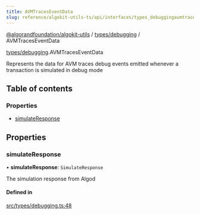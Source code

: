 ```yaml
---
title: AVMTracesEventData
slug: reference/algokit-utils-ts/api/interfaces/types_debuggingavmtraceseventdata
---
```

[@algorandfoundation/algokit-utils](/reference/algokit-utils-ts/api/overview) / [types/debugging](/reference/algokit-utils-ts/api/modules/types_debugging/) / AVMTracesEventData



[types/debugging](/reference/algokit-utils-ts/api/modules/types_debugging/).AVMTracesEventData

Represents the data for AVM traces debug events emitted whenever a transaction is simulated in debug mode

## Table of contents

### Properties

- [simulateResponse](#simulateresponse)

## Properties

### simulateResponse

• **simulateResponse**: `SimulateResponse`

The simulation response from Algod

#### Defined in

[src/types/debugging.ts:48](https://github.com/algorandfoundation/algokit-utils-ts/blob/main/src/types/debugging.ts#L48)